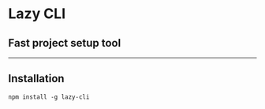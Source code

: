 # Lazy CLI # 
## Fast project setup tool ##

- - - -
## Installation ##
```
npm install -g lazy-cli
```